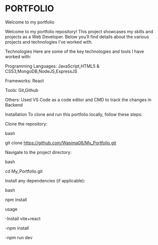 # PORTFOLIO

Welcome to my portfolio

Welcome to my portfolio repository! This project showcases my skills and projects as a Web Developer. Below you’ll find details about the various projects and technologies I’ve worked with.

Technologies Here are some of the key technologies and tools I have worked with:

Programming Languages: JavaScript,HTML5 & CSS3,MongoDB,NodeJS,ExpressJS

Frameworks: React

Tools: Git,Github

Others: Used VS Code as a code editor and CMD to track the changes in Backend

Installation To clone and run this portfolio locally, follow these steps:

Clone the repository:

bash

git clone https://github.com/Wasima06/My_Portfolio.git

Navigate to the project directory:

bash

cd My_Portfolio.git

Install any dependencies (if applicable):

bash

npm install

usage

  -Install vite+react  

  -npm install

  -npm run dev
